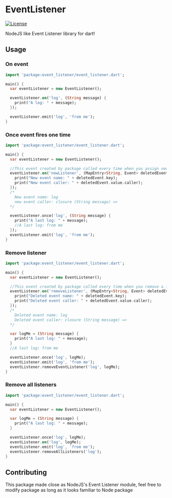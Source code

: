 # EventListener
[![License](https://img.shields.io/badge/license-MIT-green.svg)](/LICENSE)

NodeJS like Event Listener library for dart! 

## Usage

### On event

```dart
import 'package:event_listener/event_listener.dart';

main() {
  var eventListener = new EventListener();

  eventListener.on('log', (String message) {
    print("A log: " + message);
  });

  eventListener.emit('log', 'from me');
}
```

### Once event fires one time

```dart
import 'package:event_listener/event_listener.dart';

main() {
  var eventListener = new EventListener();

  //This event created by package called every time when you assign new listener to event
  eventListener.on('newListener', (MapEntry<String, Event> deletedEvent) {
    print("New event name: " + deletedEvent.key);
    print("New event caller: " + deletedEvent.value.caller);
  });
  /*
    New event name: log
    new event caller: closure (String message) =>
  */

  eventListener.once('log', (String message) {
    print("A last log: " + message);
    //A last log: from me
  });
  eventListener.emit('log', 'from me');
}
```

### Remove listener

```dart
import 'package:event_listener/event_listener.dart';

main() {
  var eventListener = new EventListener();

  //This event created by package called every time when you remove a listener from event
  eventListener.on('removeListener', (MapEntry<String, Event> deletedEvent) {
    print("Deleted event name: " + deletedEvent.key);
    print("Deleted event caller: " + deletedEvent.value.caller);
  });
  /*
    Deleted event name: log
    Deleted event caller: closure (String message) =>
  */

  var logMe = (String message) {
    print("A last log: " + message);
  }
  //A last log: from me

  eventListener.once('log', logMe);
  eventListener.emit('log', 'from me');
  eventListener.removeEventListener('log', logMe);
}
```

### Remove all listeners

```dart
import 'package:event_listener/event_listener.dart';

main() {
  var eventListener = new EventListener();

  var logMe = (String message) {
    print("A last log: " + message);
  }

  eventListener.once('log', logMe);
  eventListener.on('log', logMe);
  eventListener.emit('log', 'from me');
  eventListener.removeAllListeners('log');
}
```

## Contributing

This package made close as NodeJS's Event Listener module, feel free to modify package as long as it looks familiar to Node package
